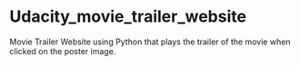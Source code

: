 # Udacity_movie_trailer_website
Movie Trailer Website using Python that plays the trailer of the movie when clicked on the poster image. 
